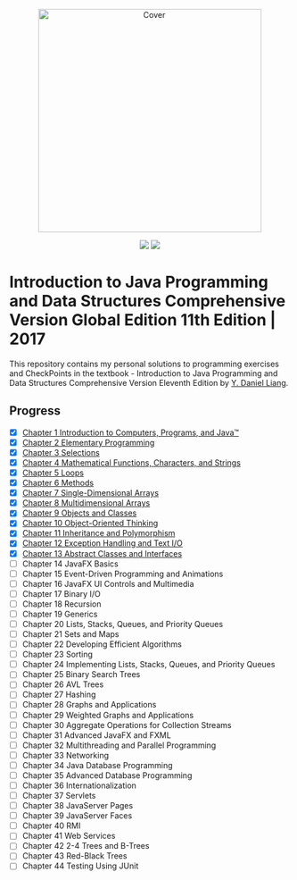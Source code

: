 <p align="center">
  <a href="https://bit.ly/2IMBXEE">
  <img src="https://www.pearsonhighered.com/assets/bigcovers/1/2/9/2/1292221879.JPG" 
  height="400" 
  title="Introduction to Java Programming and Data Structures" 
alt="Cover"></a>
</p>
<p align="center">
<img src="https://img.shields.io//44 Inheritance and Polymorphism-blue.svg" />
  <img src="https://img.shields.io/badge/Made%20With-Java 11/17-purple.svg" />
</p>

# Introduction to Java Programming and Data Structures Comprehensive Version Global Edition 11th Edition | 2017

This repository contains my personal solutions to programming exercises and CheckPoints in the textbook - Introduction to Java Programming and Data Structures Comprehensive Version Eleventh Edition by [Y. Daniel Liang](https://yongdanielliang.github.io/).

## Progress

- [x] [Chapter 1 Introduction to Computers, Programs, and Java™](src/main/java/org/mrdrprof/solutions/chapter1_Intro)
- [x] [Chapter 2 Elementary Programming](src/main/java/org/mrdrprof/solutions/chapter2_Elementary_Programming)
- [x] [Chapter 3 Selections](src/main/java/org/mrdrprof/solutions/chapter3_Selections)
- [x] [Chapter 4 Mathematical Functions, Characters, and Strings](src/main/java/org/mrdrprof/solutions/chapter4_Math_Characters_Strings)
- [x] [Chapter 5 Loops](src/main/java/org/mrdrprof/solutions/chapter5_Loops)
- [x] [Chapter 6 Methods](src/main/java/org/mrdrprof/solutions/chapter6_Methods)
- [x] [Chapter 7 Single-Dimensional Arrays](src/main/java/org/mrdrprof/solutions/chapter7_SD_Arrays)
- [x] [Chapter 8 Multidimensional Arrays](src/main/java/org/mrdrprof/solutions/chapter8_MD_Arrays)
- [x] [Chapter 9 Objects and Classes](src/main/java/org/mrdrprof/solutions/chapter9_Objects_and_Classes)
- [x] [Chapter 10 Object-Oriented Thinking](src/main/java/org/mrdrprof/solutions/chapter10_Object_Oriented_Thinking)
- [x] [Chapter 11 Inheritance and Polymorphism](src/main/java/org/mrdrprof/solutions/chapter11_Inheritance_and_Polymorphism)
- [x] [Chapter 12 Exception Handling and Text I/O](src/main/java/org/mrdrprof/solutions/chapter_12_exception_handling_and_text_io)
- [x] [Chapter 13 Abstract Classes and Interfaces](src/main/java/org/mrdrprof/solutions/chapter_13_abstract_classes_and_interfaces)
- [ ] Chapter 14 JavaFX Basics
- [ ] Chapter 15 Event-Driven Programming and Animations
- [ ] Chapter 16 JavaFX UI Controls and Multimedia
- [ ] Chapter 17 Binary I/O
- [ ] Chapter 18 Recursion
- [ ] Chapter 19 Generics
- [ ] Chapter 20 Lists, Stacks, Queues, and Priority Queues
- [ ] Chapter 21 Sets and Maps
- [ ] Chapter 22 Developing Efficient Algorithms
- [ ] Chapter 23 Sorting
- [ ] Chapter 24 Implementing Lists, Stacks, Queues, and Priority Queues
- [ ] Chapter 25 Binary Search Trees
- [ ] Chapter 26 AVL Trees
- [ ] Chapter 27 Hashing
- [ ] Chapter 28 Graphs and Applications
- [ ] Chapter 29 Weighted Graphs and Applications
- [ ] Chapter 30 Aggregate Operations for Collection Streams
- [ ] Chapter 31 Advanced JavaFX and FXML
- [ ] Chapter 32 Multithreading and Parallel Programming
- [ ] Chapter 33 Networking
- [ ] Chapter 34 Java Database Programming
- [ ] Chapter 35 Advanced Database Programming
- [ ] Chapter 36 Internationalization
- [ ] Chapter 37 Servlets
- [ ] Chapter 38 JavaServer Pages
- [ ] Chapter 39 JavaServer Faces
- [ ] Chapter 40 RMI
- [ ] Chapter 41 Web Services
- [ ] Chapter 42 2-4 Trees and B-Trees
- [ ] Chapter 43 Red-Black Trees
- [ ] Chapter 44 Testing Using JUnit
